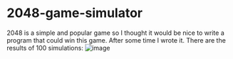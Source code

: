 # 2048-game-simulator

2048 is a simple and popular game so I thought it would be nice to write a program that could win this game. After some time I wrote it.
There are the results of 100 simulations:
![image](https://user-images.githubusercontent.com/92733509/169363475-d70fb6b5-ab3a-416c-a03b-f6e0ddd99e72.png)

